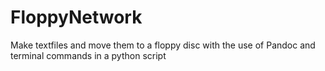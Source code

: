 # FloppyNetwork
Make textfiles and move them to a floppy disc with the use of Pandoc and terminal commands in a python script 
